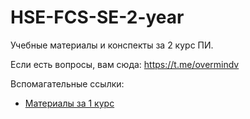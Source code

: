 # HSE-FCS-SE-2-year

Учебные материалы и конспекты за 2 курс ПИ.

Если есть вопросы, вам сюда: https://t.me/overmindv

Вспомагательные ссылки:

- [Материалы за 1 курс](https://github.com/vasyukov1/HSE-FCS-SE-1-year)

